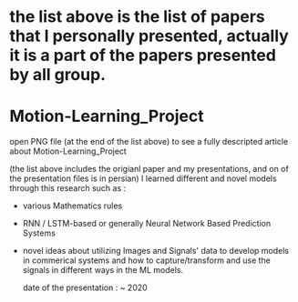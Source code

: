 # the list above is the list of papers that I personally presented, actually it is a part of the papers presented by all group.

# Motion-Learning_Project
open PNG file (at the end of the list above) to see a fully descripted article about Motion-Learning_Project

(the list above includes the origianl paper and my presentations, and on of the presentation files is in persian)
I learned different and novel models through this research such as :
- various Mathematics rules 
- RNN / LSTM-based or generally Neural Network Based Prediction Systems
- novel ideas about utilizing Images and Signals' data to develop models in commerical systems and how to capture/transform and use the signals in different ways in the ML models.

  date of the presentation : ~ 2020
